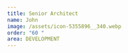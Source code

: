 ```yaml
---
title: Senior Architect
name: John
image: /assets/icon-5355896__340.webp
order: "60 "
area: DEVELOPMENT
---
```

